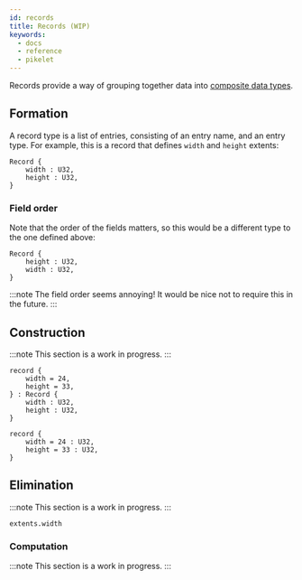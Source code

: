 ```yaml
---
id: records
title: Records (WIP)
keywords:
  - docs
  - reference
  - pikelet
---
```


Records provide a way of grouping together data into [composite data types][composite-data-types-wikipedia].

[composite-data-types-wikipedia]: https://en.wikipedia.org/wiki/Composite_data_type

## Formation

A record type is a list of entries, consisting of an entry name, and an entry type.
For example, this is a record that defines `width` and `height` extents:

```pikelet
Record {
    width : U32,
    height : U32,
}
```

### Field order

Note that the order of the fields matters, so this would be a different type to
the one defined above:

```pikelet
Record {
    height : U32,
    width : U32,
}
```

:::note
The field order seems annoying!
It would be nice not to require this in the future.
:::

## Construction

:::note
This section is a work in progress.
:::

```pikelet
record {
    width = 24,
    height = 33,
} : Record {
    width : U32,
    height : U32,
}
```

```pikelet
record {
    width = 24 : U32,
    height = 33 : U32,
}
```

## Elimination

:::note
This section is a work in progress.
:::

```pikelet
extents.width
```

### Computation

:::note
This section is a work in progress.
:::
